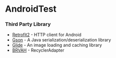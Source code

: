 # AndroidTest

### Third Party Library

* [Retrofit2](https://github.com/square/retrofit) - HTTP client for Android
* [Gson](https://github.com/google/gson) - A Java serialization/deserialization library
* [Glide](https://github.com/bumptech/glide) - An image loading and caching library
* [BRVAH](https://github.com/CymChad/BaseRecyclerViewAdapterHelper) - RecyclerAdapter